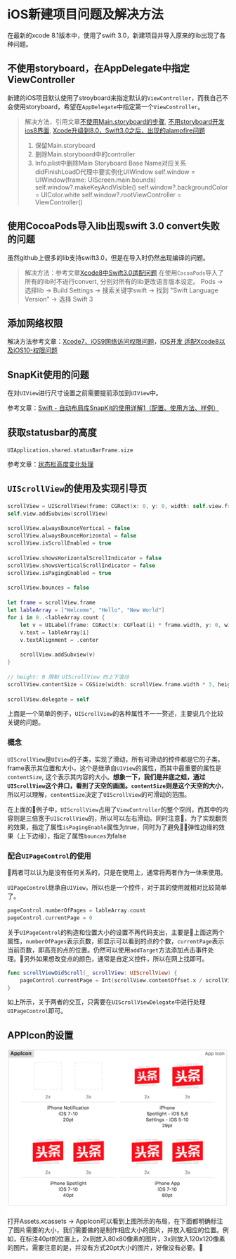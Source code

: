 # iOS新建项目问题及解决方法

在最新的xcode 8.1版本中，使用了swift 3.0，新建项目并导入原来的lib出现了各种问题。

## 不使用storyboard，在AppDelegate中指定ViewController

新建的iOS项目默认使用了stroyboard来指定默认的`ViewController`，而我自己不会使用storyboard，希望在`AppDelegate`中指定第一个`ViewController`。

> 解决方法，引用文章[不使用Main.storyboard的步骤](http://www.myexception.cn/ai/1868403.html), [不用storyboard开发ios8界面](http://www.tuicool.com/articles/vUnE7f), [Xcode升级到8.0，Swift3.0之后，出现的alamofire问题](http://blog.csdn.net/philar2016/article/details/52710060)
> 1. 保留Main.storyboard
> 2. 删除Main.storyboard中的controller
> 3. Info.plist中删除Main Storyboard Base Name对应关系
> didFinishLoadD代理中要实例化UIWindow
> self.window = UIWindow(frame: UIScreen.main.bounds)
> self.window?.makeKeyAndVisible()
> self.window?.backgroundColor = UIColor.white
> self.window?.rootViewController = ViewController()

## 使用CocoaPods导入lib出现swift 3.0 convert失败的问题

虽然github上很多的lib支持swift3.0，但是在导入时仍然出现编译的问题。

> 解决方法：参考文章[Xcode8中Swift3.0适配问题](http://www.jianshu.com/p/cbd650c9daad)
> 在使用`CocoaPods`导入了所有的lib时不进行convert, 分别对所有的lib更改语言版本设定。
> Pods -> 选择lib -> Build Settings -> 搜索关键字swift -> 找到 "Swift Language Version" -> 选择 Swift 3

## 添加网络权限

解决方法参考文章：[Xcode7、iOS9网络访问权限问题](http://www.ithao123.cn/content-10828113.html)，[iOS开发 适配Xcode8以及iOS10-权限问题](http://blog.csdn.net/baidu_25743639/article/details/52586525)

## SnapKit使用的问题

在对`UIView`进行尺寸设置之前需要提前添加到`UIView`中。

参考文章：[Swift - 自动布局库SnapKit的使用详解1（配置、使用方法、样例）](http://www.hangge.com/blog/cache/detail_1097.html)

## 获取statusbar的高度

`UIApplication.shared.statusBarFrame.size`

参考文章：[状态栏高度变化处理](http://www.jianshu.com/p/8c8303f7d439)

## `UIScrollView`的使用及实现引导页

```swift
scrollView = UIScrollView(frame: CGRect(x: 0, y: 0, width: self.view.frame.width, height: self.view.frame.height))
self.view.addSubview(scrollView)

scrollView.alwaysBounceVertical = false
scrollView.alwaysBounceHorizontal = false
scrollView.isScrollEnabled = true

scrollView.showsHorizontalScrollIndicator = false
scrollView.showsVerticalScrollIndicator = false
scrollView.isPagingEnabled = true

scrollView.bounces = false

let frame = scrollView.frame
let lableArray = ["Welcome", "Hello", "New World"]
for i in 0..<lableArray.count {
    let v = UILabel(frame: CGRect(x: CGFloat(i) * frame.width, y: 0, width: frame.width, height: frame.height))
    v.text = lableArray[i]
    v.textAlignment = .center
    
    scrollView.addSubview(v)
}

// height: 0 限制 UIScrollView 的上下滚动
scrollView.contentSize = CGSize(width: scrollView.frame.width * 3, height: scrollView.frame.height)

scrollView.delegate = self
```

上面是一个简单的例子，`UIScrollView`的各种属性不一一赘述，主要说几个比较关键的问题。

### 概念
`UIScrollView`是`UIView`的子类，实现了滑动，所有可滑动的控件都是它的子类。frame表示其位置和大小，这个是继承自`UIView`的属性，而其中最重要的属性是`contentSize`, 这个表示其内容的大小。**想象一下，我们是井底之蛙，通过`UIScrollView`这个井口，看到了天空的画面。`contentSize`则是这个天空的大小**，所以可以理解，`contentSize`决定了`UIScrollView`的可滑动的范围。

在上面的例子中，`UIScrollView`占用了`ViewController`的整个空间，而其中的内容则是三倍宽于`UIScrollView`的，所以可以左右滑动。同时注意，为了实现翻页的效果，指定了属性`isPagingEnable`属性为true，同时为了避免弹性边缘的效果（上下边缘），指定了属性`bounces`为false

### 配合`UIPageControl`的使用

两者可以认为是没有任何关系的，只是在使用上，通常将两者作为一体来使用。

`UIPageControl`继承自`UIView`，所以也是一个控件，对于其的使用就相对比较简单了。

```swift
pageControl.numberOfPages = lableArray.count
pageControl.currentPage = 0
```

关于`UIPageControl`的构造和位置大小的设置不再代码支出，主要是上面这两个属性，`numberOfPages`表示页数，即显示可以看到的点的个数，`currentPage`表示当前页数，即高亮的点的位置。仍然可以使用`addTarget`方法添加点击事件处理。另外如果想改变点的颜色，通常是自定义控件，所以在网上找即可。

```swift
func scrollViewDidScroll(_ scrollView: UIScrollView) {
    pageControl.currentPage = Int(scrollView.contentOffset.x / scrollView.frame.width)
}
```
如上所示，关于两者的交互，只需要在`UIScrollViewDelegate`中进行处理`UIPageControl`即可。

## APPIcon的设置

![APPIcon](./APPIcon.png)
打开Assets.xcassets -> AppIcon可以看到上图所示的布局，在下面都明确标注了图片需要的大小，我们需要做的是制作相应大小的图片，并放入相应的位置。例如，在标注40pt的位置上，2x则放入80x80像素的图片，3x则放入120x120像素的图片。需要注意的是，并没有方式20pt大小的图片，好像没有必要。
